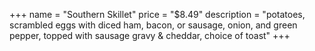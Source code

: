 +++
name = "Southern Skillet"
price = "$8.49"
description = "potatoes, scrambled eggs with diced ham, bacon, or sausage, onion, and green pepper, topped with sausage gravy & cheddar, choice of toast"
+++
